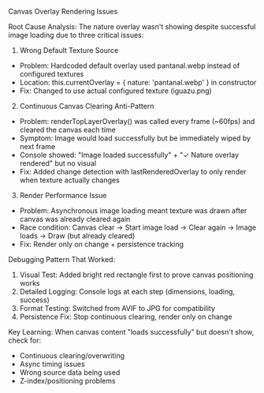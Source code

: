 Canvas Overlay Rendering Issues

  Root Cause Analysis:
  The nature overlay wasn't showing despite successful
  image loading due to three critical issues:

  1. Wrong Default Texture Source

  - Problem: Hardcoded default overlay used pantanal.webp
  instead of configured textures
  - Location: this.currentOverlay = { nature: 
  'pantanal.webp' } in constructor
  - Fix: Changed to use actual configured texture
  (iguazu.png)

  2. Continuous Canvas Clearing Anti-Pattern

  - Problem: renderTopLayerOverlay() was called every
  frame (~60fps) and cleared the canvas each time
  - Symptom: Image would load successfully but be
  immediately wiped by next frame
  - Console showed: "Image loaded successfully" + "✓
  Nature overlay rendered" but no visual
  - Fix: Added change detection with lastRenderedOverlay
  to only render when texture actually changes

  3. Render Performance Issue

  - Problem: Asynchronous image loading meant texture was
  drawn after canvas was already cleared again
  - Race condition: Canvas clear → Start image load →
  Clear again → Image loads → Draw (but already cleared)
  - Fix: Render only on change + persistence tracking

  Debugging Pattern That Worked:
  1. Visual Test: Added bright red rectangle first to
  prove canvas positioning works
  2. Detailed Logging: Console logs at each step
  (dimensions, loading, success)
  3. Format Testing: Switched from AVIF to JPG for
  compatibility
  4. Persistence Fix: Stop continuous clearing, render
  only on change

  Key Learning: When canvas content "loads successfully"
  but doesn't show, check for:
  - Continuous clearing/overwriting
  - Async timing issues
  - Wrong source data being used
  - Z-index/positioning problems